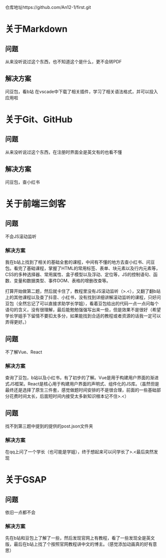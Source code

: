 仓库地址https://github.com/An12-1/first.git
# 关于Markdown
## 问题
从来没听说过这个东西，也不知道这个是什么，更不会转PDF
## 解决方案
问豆包，看b站
在vscade中下载了相关插件，学习了相关语法格式，并可以投入应用啦
# 关于Git、GitHub
## 问题
从来没听说过这个东西，在注册时界面全是英文有的也看不懂
## 解决方案
问豆包，查小红书
# 关于前端三剑客
## 问题
不会JS滚动监听
### 解决方案
我在b站上找到了相关的基础全套的课程，中间有不懂的地方去查小红书、问豆包。看完了基础课程，掌握了HTML的常用标签、表单、块元素以及行内元素等，CSS的多种选择器、常用属性、盒子模型以及浮动、定位等，JS的控制语句、函数、变量和数据类型、事件DOM、表格的增删改查等。


打算开始做第二题，然后就卡住了，教程里没有JS滚动监听（>.<），又翻了翻b站上的其他课程以及查了抖音、小红书，没有找到详细讲解滚动监听的课程，只好问豆包（全然忘记了可以直接求助学长学姐），看着豆包给出的代码一点一点问每个语句的含义，没有很理解，最后能勉勉强强写出来一些，但是效果不是很好（希望学长学姐手下留情不要扣太多分，如果能找到合适的教程或者资源的话我一定可以弄得更好。）
## 问题
不了解Vue、React
### 解决方案
查询了豆包，b站以及小红书，有了初步的了解。Vue是用于构建用户界面的渐进式JS框架。React是核心用于构建用户界面的声明式、组件化的JS库。（虽然但是最终还是选择了原生三件套，感觉做题时间安排的不是很合理，前面的一些基础部分花费时间太长，后面短时间内接受太多新知识根本记不住>.<）
## 问题
找不到第三题中提到的提供的post.json文件夹
### 解决方案
在qq上问了一个学长（也可能是学姐），终于想起来可以问学长了>.<最后突然发现
# 关于GSAP
## 问题
依旧一点都不会
### 解决方案
先在b站和豆包上了解了一些，然后发现官网上有教程，看了一些发现全是英文版，最后在b站上找了个按照官网教程讲中文的博主。（感觉添加动画真的好有意思）




